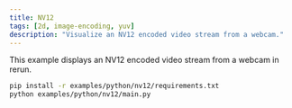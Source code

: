 ```yaml
---
title: NV12
tags: [2d, image-encoding, yuv]
description: "Visualize an NV12 encoded video stream from a webcam."
---
```


<!--
Place a screenshot in place of this comment
Use `just upload --help` for instructions
-->

This example displays an NV12 encoded video stream from a webcam in rerun.

```bash
pip install -r examples/python/nv12/requirements.txt
python examples/python/nv12/main.py
```
